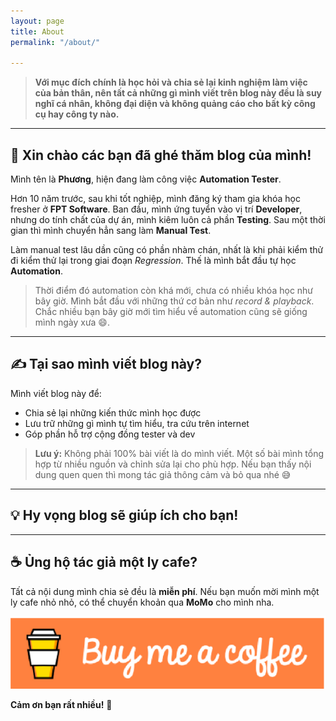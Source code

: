 ```yaml
---
layout: page
title: About
permalink: "/about/"

---
```


> **Với mục đích chính là học hỏi và chia sẻ lại kinh nghiệm làm việc của bản thân, nên tất cả những gì mình viết trên blog này đều là suy nghĩ cá nhân, không đại diện và không quảng cáo cho bất kỳ công cụ hay công ty nào.**

---

## 👋 Xin chào các bạn đã ghé thăm blog của mình!

Mình tên là **Phương**, hiện đang làm công việc **Automation Tester**.

Hơn 10 năm trước, sau khi tốt nghiệp, mình đăng ký tham gia khóa học fresher ở **FPT Software**. Ban đầu, mình ứng tuyển vào vị trí **Developer**, nhưng do tính chất của dự án, mình kiêm luôn cả phần **Testing**. Sau một thời gian thì mình chuyển hẳn sang làm **Manual Test**.

Làm manual test lâu dần cũng có phần nhàm chán, nhất là khi phải kiểm thử đi kiểm thử lại trong giai đoạn *Regression*. Thế là mình bắt đầu tự học **Automation**.

> Thời điểm đó automation còn khá mới, chưa có nhiều khóa học như bây giờ. Mình bắt đầu với những thứ cơ bản như *record & playback*. Chắc nhiều bạn bây giờ mới tìm hiểu về automation cũng sẽ giống mình ngày xưa 😄.

---

## ✍️ Tại sao mình viết blog này?

Mình viết blog này để:
- Chia sẻ lại những kiến thức mình học được
- Lưu trữ những gì mình tự tìm hiểu, tra cứu trên internet
- Góp phần hỗ trợ cộng đồng tester và dev

> **Lưu ý:** Không phải 100% bài viết là do mình viết. Một số bài mình tổng hợp từ nhiều nguồn và chỉnh sửa lại cho phù hợp. Nếu bạn thấy nội dung quen quen thì mong tác giả thông cảm và bỏ qua nhé 😅

---

## 💡 Hy vọng blog sẽ giúp ích cho bạn!

---

## ☕ Ủng hộ tác giả một ly cafe?

Tất cả nội dung mình chia sẻ đều là **miễn phí**. Nếu bạn muốn mời mình một ly cafe nhỏ nhỏ, có thể chuyển khoản qua **MoMo** cho mình nha.  
<p>
  <a href="https://me.momo.vn/X5IouliqfBTzfdseU6TV" target="_blank">
    <img src="/assets/images/momo-qr.png" alt="Momo QR Code">
  </a>
</p>

**Cảm ơn bạn rất nhiều!** 🙏
